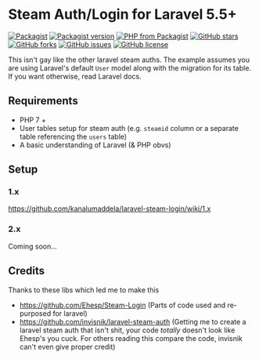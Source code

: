 # Steam Auth/Login for Laravel 5.5+

[![Packagist](https://img.shields.io/packagist/dt/kanalumaddela/laravel-steam-login.svg?style=flat-square)](https://packagist.org/packages/kanalumaddela/laravel-steam-login)
[![Packagist version](https://img.shields.io/packagist/v/kanalumaddela/laravel-steam-login.svg?style=flat-square)](https://packagist.org/packages/kanalumaddela/laravel-steam-login)
[![PHP from Packagist](https://img.shields.io/packagist/php-v/kanalumaddela/laravel-steam-login.svg?style=flat-square)]()
[![GitHub stars](https://img.shields.io/github/stars/kanalumaddela/laravel-steam-login.svg?style=flat-square)](https://github.com/kanalumaddela/laravel-steam-login/stargazers)
[![GitHub forks](https://img.shields.io/github/forks/kanalumaddela/laravel-steam-login.svg?style=flat-square)](https://github.com/kanalumaddela/laravel-steam-login/network)
[![GitHub issues](https://img.shields.io/github/issues/kanalumaddela/laravel-steam-login.svg?style=flat-square)](https://github.com/kanalumaddela/laravel-steam-login/issues)
[![GitHub license](https://img.shields.io/github/license/kanalumaddela/laravel-steam-login.svg?style=flat-square)](https://github.com/kanalumaddela/laravel-steam-login/blob/master/LICENSE)

This isn't gay like the other laravel steam auths. The example assumes you are using Laravel's default `User` model along with the migration for its table. If you want otherwise, read Laravel docs.

## Requirements

- PHP 7 +
- User tables setup for steam auth (e.g. `steamid` column or a separate table referencing the `users` table)
- A basic understanding of Laravel (& PHP obvs)

## Setup

### 1.x
https://github.com/kanalumaddela/laravel-steam-login/wiki/1.x

### 2.x
Coming soon...

## Credits

Thanks to these libs which led me to make this
- https://github.com/Ehesp/Steam-Login (Parts of code used and re-purposed for laravel)
- https://github.com/invisnik/laravel-steam-auth (Getting me to create a laravel steam auth that isn't shit, your code *totally* doesn't look like Ehesp's you cuck. For others reading this compare the code, invisnik can't even give proper credit)
